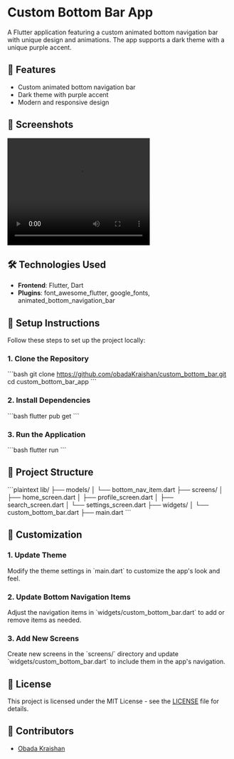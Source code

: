
# Custom Bottom Bar App
A Flutter application featuring a custom animated bottom navigation bar with unique design and animations. The app supports a dark theme with a unique purple accent.

## 🌟 Features
- Custom animated bottom navigation bar
- Dark theme with purple accent
- Modern and responsive design

## 📸 Screenshots
<video width="320" height="240" controls>
  <source src="screenshots/home-vid.webm" type="video/webm">
  Your browser does not support the video tag.
</video>

## 🛠️ Technologies Used
- **Frontend**: Flutter, Dart
- **Plugins**: font_awesome_flutter, google_fonts, animated_bottom_navigation_bar

## 📝 Setup Instructions
Follow these steps to set up the project locally:

### 1. Clone the Repository
\`\`\`bash
git clone https://github.com/obadaKraishan/custom_bottom_bar.git
cd custom_bottom_bar_app
\`\`\`

### 2. Install Dependencies
\`\`\`bash
flutter pub get
\`\`\`

### 3. Run the Application
\`\`\`bash
flutter run
\`\`\`

## 📄 Project Structure
\`\`\`plaintext
lib/
├── models/
│   └── bottom_nav_item.dart
├── screens/
│   ├── home_screen.dart
│   ├── profile_screen.dart
│   ├── search_screen.dart
│   └── settings_screen.dart
├── widgets/
│   └── custom_bottom_bar.dart
├── main.dart
\`\`\`

## 🎨 Customization
### 1. Update Theme
Modify the theme settings in \`main.dart\` to customize the app's look and feel.

### 2. Update Bottom Navigation Items
Adjust the navigation items in \`widgets/custom_bottom_bar.dart\` to add or remove items as needed.

### 3. Add New Screens
Create new screens in the \`screens/\` directory and update \`widgets/custom_bottom_bar.dart\` to include them in the app's navigation.

## 📄 License
This project is licensed under the MIT License - see the [LICENSE](LICENSE) file for details.

## 👥 Contributors
- [Obada Kraishan](https://github.com/obadaKraishan)
